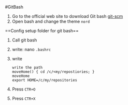 #GitBash
1) Go to the official web site to download Git bash
 [git-scm](https://git-scm.com/)
2) Open bash and change the theme `nord`

==Config setup folder for git bash==
1. Call git bash
2. write: nano ``.bashrc``
3. write
	```git
	write the path
	moveHome() { cd /c/<my/repostiories; } 
	moveHome
	export HOME=/c/my/repositories
   ```

4. Press `CTR+O`
5. Press `CTR+X` 
 